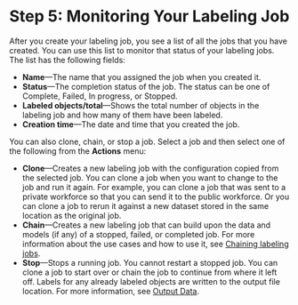 # Step 5: Monitoring Your Labeling Job<a name="sms-getting-started-step5"></a>

After you create your labeling job, you see a list of all the jobs that you have created\. You can use this list to monitor that status of your labeling jobs\. The list has the following fields:
+ **Name**—The name that you assigned the job when you created it\.
+ **Status**—The completion status of the job\. The status can be one of Complete, Failed, In progress, or Stopped\.
+ **Labeled objects/total**—Shows the total number of objects in the labeling job and how many of them have been labeled\.
+ **Creation time**—The date and time that you created the job\.

You can also clone, chain, or stop a job\. Select a job and then select one of the following from the **Actions** menu:
+ **Clone**—Creates a new labeling job with the configuration copied from the selected job\. You can clone a job when you want to change to the job and run it again\. For example, you can clone a job that was sent to a private workforce so that you can send it to the public workforce\. Or you can clone a job to rerun it against a new dataset stored in the same location as the original job\.
+ **Chain**—Creates a new labeling job that can build upon the data and models \(if any\) of a stopped, failed, or completed job\. For more information about the use cases and how to use it, see [Chaining labeling jobs](sms-reusing-data.md)\.
+ **Stop**—Stops a running job\. You cannot restart a stopped job\. You can clone a job to start over or chain the job to continue from where it left off\. Labels for any already labeled objects are written to the output file location\. For more information, see [Output Data](sms-data-output.md)\.